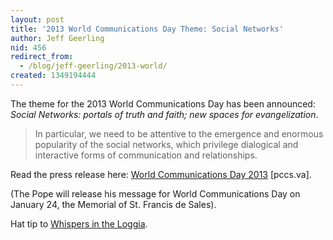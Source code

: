 ```yaml
---
layout: post
title: '2013 World Communications Day Theme: Social Networks'
author: Jeff Geerling
nid: 456
redirect_from:
  - /blog/jeff-geerling/2013-world/
created: 1349194444
---
```

The theme for the 2013 World Communications Day has been announced: <em>Social Networks: portals of truth and faith; new spaces for evangelization</em>.

<blockquote>
In particular, we need to be attentive to the emergence and enormous popularity of the social networks, which privilege dialogical and interactive forms of communication and relationships.
</blockquote>

Read the press release here: <a href="http://www.pccs.va/index.php/en/news2/attualita/item/893-world-communications-day-2013">World Communications Day 2013</a> [pccs.va].

(The Pope will release his message for World Communications Day on January 24, the Memorial of St. Francis de Sales).

Hat tip to <a href="http://whispersintheloggia.blogspot.com/2012/10/the-papal-network-for-communications.html">Whispers in the Loggia</a>.

